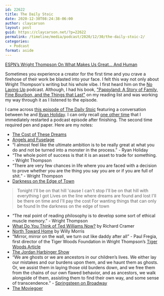 ```yaml
---
id: 22622
title: The Daily Stoic
date: 2020-12-30T08:24:38-06:00
author: claycarson
layout: post
guid: https://claycarson.net/?p=22622
permalink: /timeline/media/podcast/2020/12/30/the-daily-stoic-2/
categories:
  - Podcast
format: aside
---
```

<div class="media-details"><a href="https://dailystoic.com/wright-thompson/">ESPN’s Wright Thompson On What Makes Us Great… And Human</a></div>

<div class="media-creator"></div>

<div class="media-rating"></div>

Sometimes you experience a creator for the first time and you crave a firehose of their work be blasted into your face. I felt this way not only about Wright Thompson's writing but his whole vibe. I first heard him on the <a href="https://nolayingup.com/podcasts/no-laying-up-podcast/nlu-podcast-episode-372-wright-thompson-on-the-masters">No Laying Up</a> podcast. Although, I had his book, <a href="https://www.penguinrandomhouse.com/books/544605/pappyland-by-wright-thompson/">"Pappyland: A Story of Family, Fine Bourbon, and the Things that Last"</a> on my reading list and was working my way through it as I listened to the episode.

I came across <a href="https://dailystoic.com/wright-thompson/">this episode of The Daily Stoic</a> featuring a conversation between he and <a href="http://ryanholiday.net">Ryan Holiday</a>. I can only recall <a href="https://gimletmedia.com/shows/reply-all/o2h8bx">one other time</a> that I immediately restarted a podcast episode after finishing. The second time required pen and paper. Here are my notes:

<ul>
<li><a href="https://www.penguinrandomhouse.com/books/598378/the-cost-of-these-dreams-by-wright-thompson/">The Cost of These Dreams</a></li>
<li><a href="https://open.spotify.com/track/2QNq2daHVYKeVzwil07FjO?si=Wj2TtCfwRLWy9Z2865GEyA">Angels and Fuselage</a></li>
<li>“I almost feel like the ultimate ambition is to be really great at what you do and not be turned into a monster in the process.” - Ryan Holiday</li>
<li>“The whole point of success is that it is an asset to trade for something. - Wright Thompson</li>
<li>“There are very few chances in life where you are faced with a decision to prove whether you are the thing you say you are or if you are full of shit.” - Wright Thompson</li>
<li><a href="https://open.spotify.com/track/6fBy4h0spon7gkmZroCRmR?si=AhXX5GkeS6GnpkVwnZ1lpw">Darkness on the Edge of Town</a></li>
</ul>

<blockquote>
  Tonight I'll be on that hill 'cause I can't stop
  I'll be on that hill with everything I got
  Lives on the line where dreams are found and lost
  I'll be there on time and I'll pay the cost
  For wanting things that can only be found
  In the darkness on the edge of town
</blockquote>

<ul>
<li>“The real point of reading philosophy is to develop some sort of ethical muscle memory.” - Wright Thompson</li>
<li><a href="https://www.esquire.com/sports/a5379/biography-ted-williams-0686/">What Do You Think of Ted Williams Now?</a> by Richard Cramer</li>
<li><a href="https://www.goodreads.com/book/show/526872.North_Toward_Home">North Toward Home</a> by Willy Morris</li>
<li>“Mirror, mirror on the wall, we turn out like daddy after all” - Paul Fregia, first director of the Tiger Woods Foundation in Wright Thompson’s <a href="http://www.espn.com/espn/feature/story/_/id/15278522/how-tiger-woods-life-unraveled-years-father-earl-woods-death">Tiger Woods Article</a></li>
<li><a href="https://www.jordanharbinger.com/podcasts/">The Jordan Harbinger Show</a></li>
<li>“We are ghosts or we are ancestors in our children’s lives. We either lay our mistakes and our burdens upon them, and we haunt them as ghosts. Or, we assist them in laying those old burdens down, and we free them from the chains of our own flawed behavior, and as ancestors, we walk alongside of them, assisting them to find their own way, and some sense of transcendence.” - <a href="https://www.netflix.com/title/80232329">Springsteen on Broadway</a></li>
<li><a href="https://www.goodreads.com/book/show/10739.The_Moviegoer">The Moviegoer</a></li>
</ul>